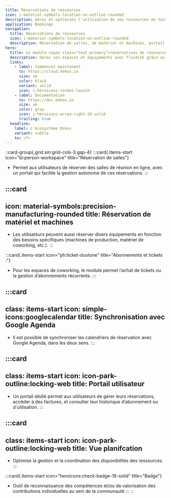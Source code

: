 ```yaml
---
title: Réservations de ressources
icon: i-material-symbols-location-on-outline-rounded
description: Gérez et optimisez l'utilisation de vos ressources en toute simplicité.
application: Bookings
navigation:
  title: Réservations de ressources
  icon: i-material-symbols-location-on-outline-rounded
  description: Réservation de salles, de matériel et machines, portail utilisateur, abonnement et évènements
hero:
  title: Le module <span class="text-primary">réservations de ressources</span> détaillées
  description: Gérez vos espaces et équipements avec fluidité grâce au module de réservation de ressources de Dokos
  links:
    - label: Commencez maintenant
      to: https://cloud.dokos.io
      size: sm
      color: black
      variant: solid
      icon: i-heroicons-rocket-launch
    - label: Documentation
      to: https://doc.dokos.io
      size: sm
      color: gray
      icon: i-heroicons-arrow-right-20-solid
      trailing: true
  headline:
    label: L'écosystème Dokos
    variant: subtle
    to: /fr
---
```


::card-group{.grid.sm:grid-cols-3.gap-4}
  :::card{.items-start icon="bi:person-workspace" title="Réservation de salles"}
  - Permet aux utilisateurs de réserver des salles de réunion en ligne, avec un portail qui facilite la gestion autonome de ces réservations.
  :::

  :::card
  ---
  icon: material-symbols:precision-manufacturing-rounded
  title: Réservation de matériel et machines
  ---
  - Les utilisateurs peuvent aussi réserver divers équipements en fonction des besoins spécifiques (machines de production, matériel de coworking, etc.).
  :::

  :::card{.items-start icon="ph:ticket-duotone" title="Abonnements et tickets :"}
  - Pour les espaces de coworking, le module permet l’achat de tickets ou la gestion d’abonnements récurrents.
  :::

  :::card
  ---
  class: items-start
  icon: simple-icons:googlecalendar
  title: Synchronisation avec Google Agenda
  ---
  - Il est possible de synchroniser les calendriers de réservation avec Google Agenda, dans les deux sens.
  :::

  :::card
  ---
  class: items-start
  icon: icon-park-outline:locking-web
  title: Portail utilisateur
  ---
  - Un portail dédié permet aux utilisateurs de gérer leurs réservations, accéder à des factures, et consulter leur historique d’abonnement ou d'utilisation.
  :::

  :::card
  ---
  class: items-start
  icon: icon-park-outline:locking-web
  title: Vue planifcation
  ---
  - Optimise la gestion et la coordination des disponibilités des ressources.
  :::

  :::card{.items-start icon="heroicons:check-badge-16-solid" title="Badge"}
  - Outil de reconnaissance des compétences et/ou de valorisation des contributions individuelles au sein de la communauté
  :::
::
